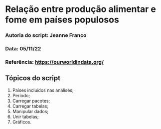 # Relação entre produção alimentar e fome em países populosos

### Autoria do script: Jeanne Franco
### Data: 05/11/22
### Referência: https://ourworldindata.org/

## Tópicos do script

1. Países incluídos nas análises;
2. Período;
3. Carregar pacotes;
4. Carregar tabelas;
5. Manipular dados;
6. Unir tabelas;
7. Gráficos.
